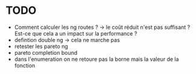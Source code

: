 # TODO

- Comment calculer les ng routes ? -> le coût réduit n'est pas suffisant ? Est-ce que cela a un impact sur la performance ?
- defintion double ng -> cela ne marche pas
- retester les pareto ng
- pareto completion bound
- dans l'enumeration on ne retoure pas la borne mais la valeur de la fonction